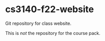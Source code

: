 # cs3140-f22-website


Git repository for class website.

This is *not* the repository for the course pack.
